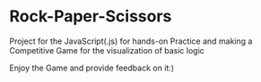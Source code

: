 # Rock-Paper-Scissors

Project for the JavaScript(.js) for hands-on Practice and making a Competitive Game for the visualization of basic logic


Enjoy the Game and provide feedback on it:)

